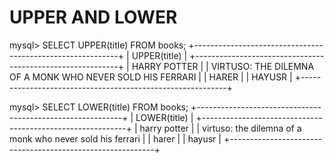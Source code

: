# UPPER AND LOWER

mysql> SELECT UPPER(title) FROM books;
+-----------------------------------------------------------+
| UPPER(title)                                              |
+-----------------------------------------------------------+
| HARRY POTTER                                              |
| VIRTUSO: THE DILEMNA OF A MONK WHO NEVER SOLD HIS FERRARI |
| HARER                                                     |
| HAYUSR                                                    |
+-----------------------------------------------------------+

mysql> SELECT LOWER(title) FROM books;
+-----------------------------------------------------------+
| LOWER(title)                                              |
+-----------------------------------------------------------+
| harry potter                                              |
| virtuso: the dilemna of a monk who never sold his ferrari |
| harer                                                     |
| hayusr                                                    |
+-----------------------------------------------------------+